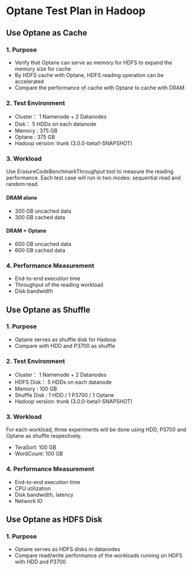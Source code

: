 Optane Test Plan in Hadoop
==============

Use Optane as Cache
-----------------

### 1. Purpose

* Verify that Optane can serve as memory for HDFS to expand the memory size for cache
* By HDFS cache with Optane, HDFS reading operation can be accelerated
* Compare the performance of cache with Optane to cache with DRAM

### 2. Test Environment

* Cluster： 1 Namenode + 2 Datanodes
* Disk： 5 HDDs on each datanode
* Memory : 375 GB
* Optane : 375 GB
* Hadoop version: trunk (3.0.0-beta1-SNAPSHOT)

### 3. Workload

Use ErasureCodeBenchmarkThroughput tool to measure the reading performance. Each test case will run in two modes: sequential read and random read.
#### DRAM alone
* 300 GB uncached data
* 300 GB cached data
#### DRAM + Optane
* 600 GB uncached data
* 600 GB cached data


### 4. Performance Measurement

* End-to-end execution time
* Throughput of the reading workload
* Disk bandwidth


Use Optane as Shuffle
-----------------

### 1. Purpose

* Optane serves as shuffle disk for Hadoop 
* Compare with HDD and P3700 as shuffle


### 2. Test Environment

* Cluster： 1 Namenode + 2 Datanodes
* HDFS Disk： 5 HDDs on each datanode
* Memory : 100 GB
* Shuffle Disk : 1 HDD / 1 P3700 / 1 Optane
* Hadoop version: trunk (3.0.0-beta1-SNAPSHOT)

### 3. Workload

For each workload, three experiments will be done using HDD, P3700 and Optane as shuffle respectively.
* TeraSort: 100 GB
* WordCount: 100 GB


### 4. Performance Measurement

* End-to-end execution time
* CPU utilization
* Disk bandwidth, latency
* Network IO

Use Optane as HDFS Disk
-----------------

### 1. Purpose
* Optane serves as HDFS disks in datanodes
* Compare read/write performance of the workloads running on HDFS with HDD and P3700





